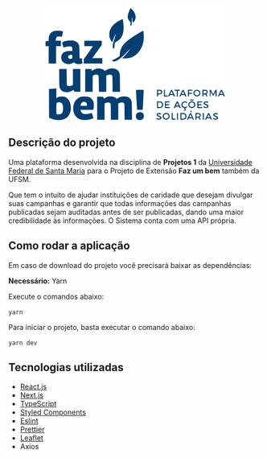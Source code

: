 <div align="center">
   <img alt="Faz um bem" src="https://raw.githubusercontent.com/Faz-um-bem/frontend/ed721fb4d69c8d8f4fbbb259b6eff4d57e796ce6/public/imgs/logo.svg" />
 </div>


## Descrição do projeto

Uma plataforma desenvolvida na disciplina de **Projetos 1** da [Universidade Federal de Santa Maria](https://www.ufsm.br) para o Projeto de Extensão **Faz um bem** também da UFSM.

Que tem o intuito de ajudar instituições de caridade que desejam divulgar suas campanhas e garantir que todas informações das campanhas publicadas sejam auditadas antes de ser publicadas, dando uma maior credibilidade às informações.
O Sistema conta com uma API própria.

## Como rodar a aplicação

Em caso de download do projeto você precisará baixar as dependências:

**Necessário:** Yarn

Execute o comandos abaixo:
```
yarn
```
Para iniciar o projeto, basta executar o comando abaixo:

```
yarn dev
```

## Tecnologias utilizadas

<ul>
  <li><a href="https://reactjs.org/" target="_blank">React.js</a></li>
  <li><a href="https://nextjs.org/" target="_blank">Next.js</a></li>
  <li><a href="https://www.typescriptlang.org/" target="_blank">TypeScript</a></li>
  <li><a href="https://styled-components.com/" target="_blank">Styled Components</a></li>
  <li><a href="https://eslint.org/" target="_blank">Eslint</a></li>
  <li><a href="https://prettier.io/" target="_blank">Prettier</a></li>
  <li><a href="https://react-leaflet.js.org/">Leaflet</a></li>
  <li><a htef="https://axios-http.com/">Axios</a></li>
</ul>
